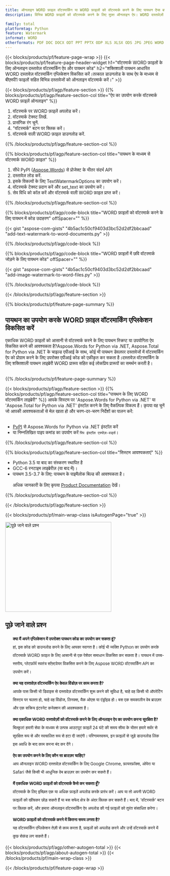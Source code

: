 ```yaml
---
title: ऑनलाइन WORD फ़ाइल वॉटरमार्किंग या WORD फ़ाइलों को वॉटरमार्क करने के लिए पायथन ऐप्स बनाएं
description: विभिन्न WORD फ़ाइलों को वॉटरमार्क करने के लिए मुफ़्त ऑनलाइन ऐप। WORD दस्तावेज़ों के लिए पायथन वॉटरमार्क लाइब्रेरी कोड।

family: total
platformtag: Python
feature: Watermark
informat: WORD
otherformats: PDF DOC DOCX ODT PPT PPTX ODP XLS XLSX ODS JPG JPEG WORD TIFF GIF PNG PSD
---
```

{{< blocks/products/pf/feature-page-wrap >}}
{{< blocks/products/pf/feature-page-header-widget h1="वॉटरमार्क WORD फ़ाइलों के लिए ऑनलाइन दस्तावेज़ वॉटरमार्किंग ऐप और पायथन कोड" h2="शक्तिशाली पायथन आधारित WORD दस्तावेज़ वॉटरमार्किंग एप्लिकेशन विकसित करें।तत्काल डाउनलोड के साथ ऐप के माध्यम से बीएमपी1 फाइलों सहित विभिन्न दस्तावेजों को ऑनलाइन वॉटरमार्क करें।" >}}




{{< blocks/products/pf/agp/feature-section >}}
{{% blocks/products/pf/agp/feature-section-col title="ऐप का उपयोग करके वॉटरमार्क WORD फ़ाइलें ऑनलाइन" %}}

1. वॉटरमार्क पर WORD फ़ाइलें अपलोड करें।
1. वॉटरमार्क टेक्स्ट लिखें.
1. प्रासंगिक रंग चुनें.
1. "वॉटरमार्क" बटन पर क्लिक करें।
1. वॉटरमार्क वाली WORD फ़ाइल डाउनलोड करें.

{{% /blocks/products/pf/agp/feature-section-col %}}

{{% blocks/products/pf/agp/feature-section-col title="पायथन के माध्यम से वॉटरमार्क WORD फ़ाइल" %}}

1. सीधे PyPI ([Aspose.Words](https://pypi.org/project/aspose-words/)) से प्रोजेक्ट के भीतर संदर्भ API
1. दस्तावेज़ लोड करें.
1. इसके विकल्पों के लिए TextWatermarkOptions का उपयोग करें।
1. वॉटरमार्क टेक्स्ट प्रदान करें और set_text का उपयोग करें।
1. सेव विधि को कॉल करें और वॉटरमार्क वाली WORD फ़ाइल प्राप्त करें।

{{% /blocks/products/pf/agp/feature-section-col %}}

{{% blocks/products/pf/agp/code-block title="WORD फ़ाइलों को वॉटरमार्क करने के लिए पायथन में कोड उदाहरण" offSpacer="" %}}

{{< gist "aspose-com-gists" "4b5ac1c50cf9403d3bc52d2df2bbcaad" "add-text-watermark-to-word-documents.py" >}}

{{% /blocks/products/pf/agp/code-block %}}

{{% blocks/products/pf/agp/code-block title="WORD फ़ाइलों में छवि वॉटरमार्क जोड़ने के लिए पायथन कोड" offSpacer="" %}}

{{< gist "aspose-com-gists" "4b5ac1c50cf9403d3bc52d2df2bbcaad" "add-image-watermark-to-word-files.py" >}}

{{% /blocks/products/pf/agp/code-block %}}

{{< /blocks/products/pf/agp/feature-section >}}

{{% blocks/products/pf/feature-page-summary %}}


<h2>पायथन का उपयोग करके WORD फ़ाइल वॉटरमार्किंग एप्लिकेशन विकसित करें</h2>

एकाधिक WORD फ़ाइलों को आसानी से वॉटरमार्क करने के लिए पायथन स्क्रिप्ट या उपयोगिता ऐप विकसित करने की आवश्यकता है?Aspose.Words for Python via .NET, Aspose.Total for Python via .NET के चाइल्ड एपीआई के साथ, कोई भी पायथन डेवलपर दस्तावेजों में वॉटरमार्किंग ऐप को प्रोग्राम करने के लिए उपरोक्त एपीआई कोड को एकीकृत कर सकता है।दस्तावेज़ वॉटरमार्किंग के लिए शक्तिशाली पायथन लाइब्रेरी WORD प्रारूप सहित कई लोकप्रिय प्रारूपों का समर्थन करती है।<br /><br />

{{% /blocks/products/pf/feature-page-summary %}}

{{< blocks/products/pf/agp/feature-section >}}
{{% blocks/products/pf/agp/feature-section-col title="पायथन के लिए WORD वॉटरमार्किंग लाइब्रेरी" %}}
आपके सिस्टम पर 'Aspose.Words for Python via .NET' या 'Aspose.Total for Python via .NET' इंस्टॉल करने के लिए वैकल्पिक विकल्प हैं। कृपया वह चुनें जो आपकी आवश्यकताओं से मेल खाता हो और चरण-दर-चरण निर्देशों का पालन करें:<br /><br />

- [PyPI](https://pypi.org/project/aspose-words/) से Aspose.Words for Python via .NET इंस्टॉल करें
- या निम्नलिखित पाइप कमांड का उपयोग करें ```पिप इंस्टॉल एस्पोज़-वर्ड्स```।

{{% /blocks/products/pf/agp/feature-section-col %}}

{{% blocks/products/pf/agp/feature-section-col title="सिस्टम आवश्यकताएं" %}}

- Python 3.5 या बाद का संस्करण स्थापित है
- GCC-6 रनटाइम लाइब्रेरीज़ (या बाद में)।
- पायथन 3.5-3.7 के लिए: पायथन के पाइमैलोक बिल्ड की आवश्यकता है।
<br /><br />
अधिक जानकारी के लिए कृपया [Product Documentation](https://docs.aspose.com/words/python-net/system-requirements/) देखें।

{{% /blocks/products/pf/agp/feature-section-col %}}

{{< /blocks/products/pf/agp/feature-section >}}

{{< blocks/products/pf/main-wrap-class isAutogenPage="true" >}}

<style>.howtolist li{margin-right: 0!important;line-height: 26px;position: relative;margin-bottom: 10px;font-size: 13px;list-style-type: none;}</style>
<div class="col-md-12 tl bg-gray-dark howtolist section">
  <a class="anchor" name="faqpage"></a>
  <div class="container tl dflex" itemscope="" itemtype="https://schema.org/FAQPage">
      <div class="col-md-4 howtosectiongfx">
          <img class="social-panel-hide-on-mobile" src="https://www.groupdocs.cloud/templates/brand/images/groupdocs/conversion/groupdocs_conversion-brand.png" alt="पूछे जाने वाले प्रश्न" width="335" height="283">
      </div>
      <div class="howtosection col-md-8">
          <div>
              <h2>पूछे जाने वाले प्रश्न</h2>
               <ul>
                  <li itemscope="" itemprop="mainEntity" itemtype="https://schema.org/Question">
                      <div>
                          <span itemprop="name"><b>क्या मैं अपने एप्लिकेशन में उपरोक्त पायथन कोड का उपयोग कर सकता हूं?</b></span>
                      </div>
                      <div itemscope="" itemprop="acceptedAnswer" itemtype="https://schema.org/Answer">
                          <span itemprop="text">हां, इस कोड को डाउनलोड करने के लिए आपका स्वागत है। कोई भी व्यक्ति Python का उपयोग करके वॉटरमार्क WORD फ़ाइल के लिए आसानी से एक पेशेवर समाधान विकसित कर सकता है। पायथन में उच्च-स्तरीय, प्लेटफ़ॉर्म स्वतंत्र सॉफ़्टवेयर विकसित करने के लिए Aspose WORD वॉटरमार्किंग API का उपयोग करें।</span>
                      </div>
                  </li>
                  <li itemscope="" itemprop="mainEntity" itemtype="https://schema.org/Question">
                      <div>
                          <span itemprop="name"><b>क्या यह दस्तावेज़ वॉटरमार्किंग ऐप केवल विंडोज़ पर काम करता है?</b></span>
                      </div>
                      <div itemscope="" itemprop="acceptedAnswer" itemtype="https://schema.org/Answer">
                          <span itemprop="text">आपके पास किसी भी डिवाइस से दस्तावेज़ वॉटरमार्किंग शुरू करने की सुविधा है, चाहे वह किसी भी ऑपरेटिंग सिस्टम पर चलता हो, चाहे वह विंडोज, लिनक्स, मैक ओएस या एंड्रॉइड हो। बस एक समकालीन वेब ब्राउज़र और एक सक्रिय इंटरनेट कनेक्शन की आवश्यकता है।</span>
                      </div>
                  </li>
                  <li itemscope="" itemprop="mainEntity" itemtype="https://schema.org/Question">
                      <div>
                          <span itemprop="name"><b>क्या एकाधिक WORD दस्तावेज़ों को वॉटरमार्क करने के लिए ऑनलाइन ऐप का उपयोग करना सुरक्षित है?</b></span>
                      </div>
                      <div itemscope="" itemprop="acceptedAnswer" itemtype="https://schema.org/Answer">
                          <span itemprop="text">बिल्कुल! हमारी सेवा के माध्यम से उत्पन्न आउटपुट फ़ाइलें 24 घंटे की समय सीमा के भीतर हमारे सर्वर से सुरक्षित रूप से और स्वचालित रूप से हटा दी जाएंगी। परिणामस्वरूप, इन फ़ाइलों से जुड़े डाउनलोड लिंक इस अवधि के बाद काम करना बंद कर देंगे।</span>
                      </div>
                  </li>                 
                  <li itemscope="" itemprop="mainEntity" itemtype="https://schema.org/Question">
                      <div>
                          <span itemprop="name"><b>ऐप का उपयोग करने के लिए कौन सा ब्राउज़र चाहिए?</b></span>
                      </div>
                      <div itemscope="" itemprop="acceptedAnswer" itemtype="https://schema.org/Answer">
                          <span itemprop="text">आप ऑनलाइन WORD दस्तावेज़ वॉटरमार्किंग के लिए Google Chrome, फ़ायरफ़ॉक्स, ओपेरा या Safari जैसे किसी भी आधुनिक वेब ब्राउज़र का उपयोग कर सकते हैं।</span>
                      </div>
                  </li>
 		  <li itemscope="" itemprop="mainEntity" itemtype="https://schema.org/Question">
                      <div>
                          <span itemprop="name"><b>मैं एकाधिक WORD फ़ाइलों को वॉटरमार्क कैसे कर सकता हूँ?</b></span>
                      </div>
                      <div itemscope="" itemprop="acceptedAnswer" itemtype="https://schema.org/Answer">
                          <span itemprop="text">वॉटरमार्क के लिए इच्छित एक या अधिक फ़ाइलें अपलोड करके प्रारंभ करें। आप या तो अपनी WORD फ़ाइलों को खींचकर छोड़ सकते हैं या बस सफेद क्षेत्र के अंदर क्लिक कर सकते हैं। बाद में, 'वॉटरमार्क' बटन पर क्लिक करें, और हमारा ऑनलाइन वॉटरमार्किंग ऐप अपलोड की गई फ़ाइलों को तुरंत संसाधित करेगा।</span>
                      </div>
                  </li>
 		  <li itemscope="" itemprop="mainEntity" itemtype="https://schema.org/Question">
                      <div>
                          <span itemprop="name"><b>WORD फ़ाइलों को वॉटरमार्क करने में कितना समय लगता है?</b></span>
                      </div>
                      <div itemscope="" itemprop="acceptedAnswer" itemtype="https://schema.org/Answer">
                          <span itemprop="text">यह वॉटरमार्किंग एप्लिकेशन तेज़ी से काम करता है, फ़ाइलों को अपलोड करने और उन्हें वॉटरमार्क करने में कुछ सेकंड लग सकते हैं।</span>
                      </div>
                  </li>
              </ul>
          </div>
      </div>
  </div>

{{< blocks/products/pf/agp/other-autogen-total >}}
{{< blocks/products/pf/agp/about-autogen-total >}}
{{< /blocks/products/pf/main-wrap-class >}}

{{< /blocks/products/pf/feature-page-wrap >}}
